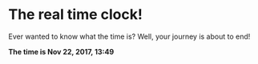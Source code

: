 # The real time clock!

Ever wanted to know what the time is? Well, your journey is about to end!

**The time is Nov 22, 2017, 13:49**